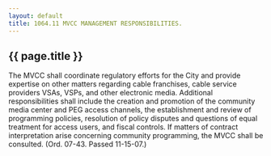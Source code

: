 ```yaml
---
layout: default 
title: 1064.11 MVCC MANAGEMENT RESPONSIBILITIES.
---
```


{{ page.title }}
----------------

The MVCC shall coordinate regulatory efforts for the City and provide
expertise on other matters regarding cable franchises, cable service
providers VSAs, VSPs, and other electronic media. Additional
responsibilities shall include the creation and promotion of the
community media center and PEG access channels, the establishment and
review of programming policies, resolution of policy disputes and
questions of equal treatment for access users, and fiscal controls. If
matters of contract interpretation arise concerning community
programming, the MVCC shall be consulted. (Ord. 07-43. Passed 11-15-07.)
